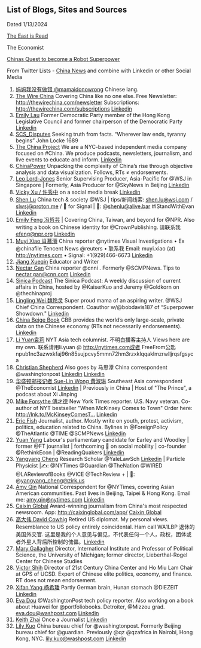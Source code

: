 ## List of Blogs, Sites and Sources

Dated 1/13/2024

[The East is Read](https://www.eastisread.com/p/chinas-local-govt-debt-in-2020-was)

The Economist

[Chinas Quest to become a Robot Superpower](https://www.economist.com/china/2023/12/20/chinas-quest-to-become-a-robot-superpower)

From Twitter Lists - [China News](https://twitter.com/i/lists/1592794375679250434) and combine with Linkedin or other Social Media

1. [妈妈我没有做错 @mamaidonowrong](https://twitter.com/mamaidonowrong) Chinese lang.
2. [The Wire China](https://twitter.com/thewirechina) Covering China like no one else. Free Newsletter: http://thewirechina.com/newsletter Subscriptions: http://thewirechina.com/subscriptions [Linkedin](https://www.linkedin.com/company/thewirechina/)
3. [Emily Lau](https://twitter.com/EmilyLauWH) Former Democratic Party member of the Hong Kong Legislative Council and former chairperson of the Democratic Party [Linkedin](https://www.linkedin.com/in/emily-lau-b430a321/)
4. [SCS_Disputes](https://twitter.com/SCS_Disputes) Seeking truth from facts. “Wherever law ends, tyranny begins” John Locke 1689
5. [The China Project](https://twitter.com/thechinaproj) We are a NYC-based independent media company focused on #China. We produce podcasts, newsletters, journalism, and live events to educate and inform. [Linkedin](https://www.linkedin.com/company/thechinaproject/)
6. [ChinaPower](https://twitter.com/ChinaPowerCSIS) Unpacking the complexity of China’s rise through objective analysis and data visualization. Follows, RTs ≠ endorsements.
7. [Leo Lord-Jones](https://twitter.com/leolordjones) Senior Supervising Producer, Asia-Pacific for @WSJ
in Singapore | Formerly, Asia Producer for @SkyNews in Beijing [Linkedin](https://www.linkedin.com/in/leolordjones/)
8. [Vicky Xu / 许秀中](https://twitter.com/veryvickyxu) on a social media break [Linkedin](https://www.linkedin.com/in/veryvickyxu/)
9. [Shen Lu](https://twitter.com/shenlulushen) China tech & society @WSJ | tips/新闻线索: shen.lu@wsj.com / slwsj@proton.me / 📧 for Signal | 🐘: @shenlu@alive.bar #IStandWithEvan [Linkedin](https://www.linkedin.com/in/shen-lu-journalist/)
10. [Emily Feng 冯哲芸](https://twitter.com/EmilyZFeng) | Covering China, Taiwan, and beyond for @NPR. Also writing a book on Chinese identity for @CrownPublishing. 请联系我 efeng@npr.org [Linkedin](https://www.linkedin.com/in/emily-feng-a6615a5a/)
11. [Muyi Xiao 肖慕漪](https://twitter.com/muyixiao) China reporter @nytimes Visual Investigations • Ex @chinafile Tencent News @reuters
• 联系我 Email: muyi.xiao (at) http://nytimes.com • Signal: +1(929)466-6673 [Linkedin](https://www.linkedin.com/in/muyi-xiao/)
12. [Jiang Xueqin](https://twitter.com/xueqinjiang) Educator and Writer
13. [Nectar Gan](https://twitter.com/Nectar_Gan) China reporter @cnni . Formerly @SCMPNews. Tips to nectar.gan@cnn.com [Linkedin](https://www.linkedin.com/in/nectar-gan/)
14. [Sinica Podcast](https://twitter.com/SinicaPodcast) The Sinica Podcast: A weekly discussion of current affairs in China, hosted by @KaiserKuo and Jeremy @Goldkorn on @thechinaproj 
15. [Lingling Wei 魏玲灵](https://twitter.com/Lingling_Wei) Super proud mama of an aspiring writer. @WSJ Chief China Correspondent. Coauthor w/@bobdavis187 of “Superpower Showdown." [Linkedin](https://www.linkedin.com/in/lingling-wei-25478225/)
16. [China Beige Book](https://twitter.com/ChinaBeigeBook) CBB provides the world’s only large-scale, private data on the Chinese economy (RTs not necessarily endorsements). [Linkedin](https://www.linkedin.com/company/china-beige-book-international/)
17. [Li Yuan袁莉](https://twitter.com/LiYuan6) NYT Asia tech columnist. 不明白播客主持人 Views here are my own. 联系请用li.yuan @ http://nytimes.com或者 FreeFrom公匙npub1nc3azwxkfaj96n85sujpcvy5mmn72hm3rzxklqqaklmzrwlljrqsfgsyca 
18. [Christian Shepherd](https://twitter.com/cdcshepherd) Also goes by 马思潭 China correspondent @washingtonpost [Linkedin](https://www.linkedin.com/in/christian-shepherd-aa5a8b64/) [Linkedin](https://www.linkedin.com/in/suelinwong/)
19. [华盛顿邮报记者 Sue-Lin Wong 黄淑琳](https://twitter.com/suelinwong) Southeast Asia correspondent @TheEconomist [Linkedin]()
| Previously in China | Host of "The Prince", a podcast about Xi Jinping
20. [Mike Forsythe 傅才德](https://twitter.com/PekingMike) New York Times reporter. U.S. Navy veteran. Co-author of NYT bestseller "When McKinsey Comes to Town" Order here: http://lnk.to/McKinseyComesT… [Linkedin](https://www.linkedin.com/in/mike-forsythe-7287785/)
21. [Eric Fish](https://twitter.com/ericfish85) Journalist, author. Mostly write on youth, protest, activism, politics, education related to China. Bylines in @ForeignPolicy @TheAtlantic @TIME @SCMPNews [Linkedin](https://www.linkedin.com/in/eric-fish/)
22. [Yuan Yang](https://twitter.com/YuanfenYang) Labour's parliamentary candidate for Earley and Woodley | former @FT journalist | forthcoming 📖 on social mobility | co-founder @RethinkEcon | @ReadingQuakers [Linkedin](https://www.linkedin.com/in/yuan-yang-7a823145/)
23. [Yangyang Cheng](https://twitter.com/yangyang_cheng) Research Scholar @YaleLawSch [Linkedin](https://www.linkedin.com/in/yangyang-cheng-28749040/)
| Particle Physicist |✍️: @NYTimes @Guardian @TheNation @WIRED @LAReviewofBooks @VICE @TechReview + | 🐘: @yangyang_cheng@zirk.us 
24. [Amy Qin](https://twitter.com/amyyqin) National Correspondent for @NYTimes, covering Asian American communities. Past lives in Beijing, Taipei & Hong Kong. Email me: amy.qin@nytimes.com  [Linkedin](https://www.linkedin.com/in/amyqin/)
25. [Caixin Global](https://twitter.com/caixin) Award-winning journalism from China's most respected newsroom. App: http://caixinglobal.com/app/ [Caixin Global](https://www.linkedin.com/company/caixin-media/)
26. [高大伟 David Cowhig](https://twitter.com/gaodawei) Retired US diplomat. My personal views. Resemblance to US policy entirely coincidental. Ham call WA1LBP 退休的美国外交官. 这里是我的个人意见与偏见，不代表任何一个人，政权，团体或者外星人背后所控制的傀儡。[Linkedin](https://www.linkedin.com/in/david-cowhig-%E9%AB%98%E5%A4%A7%E4%BC%9F-353bb834/)
27. [Mary Gallagher](https://twitter.com/MaryGao) Director, International Institute and Professor of Political Science, the University of Michigan; former director, Lieberthal-Rogel Center for Chinese Studies
28. [Victor Shih](https://twitter.com/vshih2) Director of 21st Century China Center and Ho Miu Lam Chair at GPS of UCSD. Expert of Chinese elite politics, economy, and finance. RT does not mean endorsement. 
29. [Xifan Yang 杨希璠](https://twitter.com/yangxifan) Partly German brain, Hunan stomach @DIEZEIT [Linkedin](https://www.linkedin.com/in/xifan-yang-93094315/)
30. [Eva Dou](https://twitter.com/evadou) @WashingtonPost tech policy reporter. Also working on a book about Huawei for @portfoliobooks. Detroiter, @Mizzou grad. eva.dou@washpost.com [Linkedin](https://www.linkedin.com/in/eva-dou-a7aa888/)
31. [Keith Zhai](https://twitter.com/KeithZhai) Once a Journalist [Linkedin](https://www.linkedin.com/in/keith-zhai/)
32. [Lily Kuo](https://twitter.com/lilkuo) China bureau chief for @washingtonpost. Formerly Beijing bureau chief for @guardian. Previously @qz @qzafrica in Nairobi, Hong Kong, NYC. lily.kuo@washpost.com [Linkedin](https://www.linkedin.com/in/lily-k-08a06a13/)

